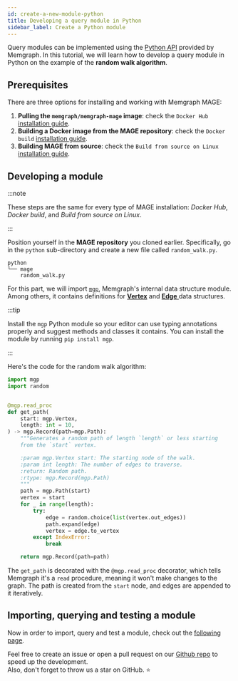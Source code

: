 ```yaml
---
id: create-a-new-module-python
title: Developing a query module in Python
sidebar_label: Create a Python module
---
```


Query modules can be implemented using the [Python
API](/memgraph/reference-guide/query-modules/api/python-api) provided by
Memgraph. In this tutorial, we will learn how to develop a query module in
Python on the example of the **random walk algorithm**.

## Prerequisites

There are three options for installing and working with Memgraph MAGE:

1.  **Pulling the `memgraph/memgraph-mage` image**: check the `Docker Hub`
    [installation guide](/installation/docker-hub.md).
2.  **Building a Docker image from the MAGE repository**: check the `Docker
    build` [installation guide](/installation/docker-build.md).
3.  **Building MAGE from source**: check the `Build from source on Linux`
    [installation guide](/installation/source.md).

## Developing a module

:::note

These steps are the same for every type of MAGE installation: _Docker Hub_,
_Docker build_, and _Build from source on Linux_.

:::

Position yourself in the **MAGE repository** you cloned earlier. Specifically,
go in the `python` sub-directory and create a new file called `random_walk.py`.

```plaintext
python
└── mage
    random_walk.py

```

For this part, we will import [`mgp`](https://github.com/memgraph/mgp),
Memgraph's internal data structure module. Among others, it contains definitions
for [**Vertex**](https://github.com/memgraph/mgp/blob/main/mgp.py#L260) and
[**Edge** ](https://github.com/memgraph/mgp/blob/main/mgp.py#L182)data
structures.

:::tip

Install the `mgp` Python module so your editor can use typing annotations
properly and suggest methods and classes it contains. You can install the module
by running `pip install mgp`.

:::

Here's the code for the random walk algorithm:

```python
import mgp
import random


@mgp.read_proc
def get_path(
    start: mgp.Vertex,
    length: int = 10,
) -> mgp.Record(path=mgp.Path):
    """Generates a random path of length `length` or less starting
    from the `start` vertex.

    :param mgp.Vertex start: The starting node of the walk.
    :param int length: The number of edges to traverse.
    :return: Random path.
    :rtype: mgp.Record(mgp.Path)
    """
    path = mgp.Path(start)
    vertex = start
    for _ in range(length):
        try:
            edge = random.choice(list(vertex.out_edges))
            path.expand(edge)
            vertex = edge.to_vertex
        except IndexError:
            break

    return mgp.Record(path=path)
```

The `get_path` is decorated with the `@mgp.read_proc` decorator, which tells
Memgraph it's a `read` procedure, meaning it won't make changes to the graph.
The path is created from the `start` node, and edges are appended to it
iteratively.

## Importing, querying and testing a module

Now in order to import, query and test a module, check out the [following
page](/mage/tutorials/run-a-query-module).

Feel free to create an issue or open a pull request on our [Github
repo](https://github.com/memgraph/mage) to speed up the development.<br/>
Also, don't forget to throw us a star on GitHub. :star:
